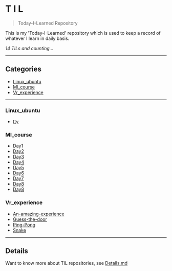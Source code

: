 # T I L
> Today-I-Learned Repository

This is my 'Today-I-Learned' repository which is used to keep a record of whatever I learn in daily basis. 

_14 TILs and counting..._
    
---
## Categories

* [Linux_ubuntu](#linux_ubuntu)
* [Ml_course](#ml_course)
* [Vr_experience](#vr_experience)

      
---

### Linux_ubuntu

- [tty](linux_ubuntu/tty.md)

### Ml_course

- [Day1](ml_course/Day1.md)
- [Day2](ml_course/Day2.md)
- [Day3](ml_course/Day3.md)
- [Day4](ml_course/Day4.md)
- [Day5](ml_course/Day5.md)
- [Day6](ml_course/Day6.md)
- [Day7](ml_course/Day7.md)
- [Day8](ml_course/Day8.md)
- [Day8](ml_course/Day9.md)

### Vr_experience

- [An-amazing-experience](vr_experience/An-amazing-experience.md)
- [Guess-the-door](vr_experience/Guess-the-door.md)
- [Ping-Pong](vr_experience/Ping-Pong.md)
- [Snake](vr_experience/Snake.md)


      
---

## Details
Want to know more about TIL repositories, see [Details.md](https://github.com/Pranav-Khurana/TIL/blob/master/Details.md) 
